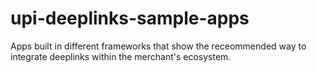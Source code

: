 # upi-deeplinks-sample-apps
Apps built in different frameworks that show the receommended way to integrate deeplinks within the merchant's ecosystem.
